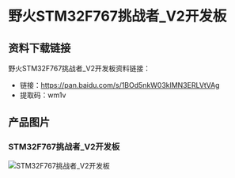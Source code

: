 [](index)

# 野火STM32F767挑战者_V2开发板

## 资料下载链接
野火STM32F767挑战者_V2开发板资料链接：
* 链接：https://pan.baidu.com/s/1BOd5nkW03klMN3ERLVtVAg 
* 提取码：wm1v

## 产品图片
### STM32F767挑战者_V2开发板
![STM32F767挑战者_V2开发板](https://raw.githubusercontent.com/wiki/Embdefire/products/images/STM32系列产品/STM32F767挑战者_V2开发板/STM32F767挑战者_V2开发板.jpg)